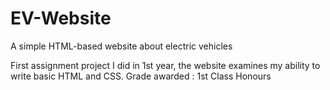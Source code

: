 # EV-Website
A simple HTML-based website about electric vehicles

First assignment project I did in 1st year, the website examines my ability to write basic HTML and CSS.
Grade awarded : 1st Class Honours
